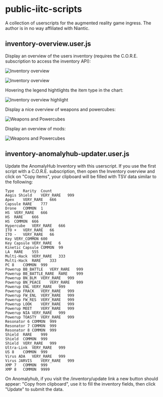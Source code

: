 # public-iitc-scripts

A collection of userscripts for the augmented reality game ingress.
The author is in no way affiliated with Niantic.

## inventory-overview.user.js

Display an overview of the users inventory (requires the C.O.R.E. subscription to access the inventory API):

![Inventory overview](https://github.com/Guschtel/public-iitc-scripts/blob/main/images/inventory-overview/overview_0.png?raw=true)

![Inventory overview](https://github.com/Guschtel/public-iitc-scripts/blob/main/images/inventory-overview/overview_2.png?raw=true)

Hovering the legend hightlights the item type in the chart:

![Inventory overview highlight](https://github.com/Guschtel/public-iitc-scripts/blob/main/images/inventory-overview/overview_1.png?raw=true)

Display a nice overview of weapons and powercubes:

![Weapons and Powercubes](https://github.com/Guschtel/public-iitc-scripts/blob/main/images/inventory-overview/weapons_0.png?raw=true)

Display an overview of mods:

![Weapons and Powercubes](https://github.com/Guschtel/public-iitc-scripts/blob/main/images/inventory-overview/mods_0.png?raw=true)

## inventory-anomalyhub-updater.user.js
Update the AnomalyHub Inventory with this userscript.
If you use the first script with a C.O.R.E. subscription, then open the Inventory overview and click on "Copy items", your clipboard will be filled with TSV data similar to the following:
```
Type	Rarity	Count
Aegis Shield	VERY_RARE	999
Apex	VERY_RARE	666
Capsule	RARE	777
Drone	COMMON	1
HS	VERY_RARE	666
HS	RARE	666
HS	COMMON	666
Hypercube	VERY_RARE	666
ITO +	VERY_RARE	66
ITO -	VERY_RARE	66
Key	VERY_COMMON	600
Key Capsule	VERY_RARE	6
Kinetic Capsule	COMMON	99
LA	RARE	555
Multi-Hack	VERY_RARE	333
Multi-Hack	RARE	333
PC 8	COMMON	999
Powerup BB_BATTLE	VERY_RARE	999
Powerup BB_BATTLE_RARE	RARE	999
Powerup BN_BLM	VERY_RARE	999
Powerup BN_PEACE	VERY_RARE	999
Powerup ENL	VERY_RARE	999
Powerup FRACK	VERY_RARE	999
Powerup FW_ENL	VERY_RARE	999
Powerup FW_RES	VERY_RARE	999
Powerup LOOK	VERY_RARE	999
Powerup MEET	VERY_RARE	999
Powerup NIA	VERY_RARE	999
Powerup TOASTY	VERY_RARE	999
Resonator 6	COMMON	999
Resonator 7	COMMON	999
Resonator 8	COMMON	999
Shield	RARE	999
Shield	COMMON	999
Shield	VERY_RARE	999
Ultra-Link	VERY_RARE	999
US 8	COMMON	999
Virus ADA	VERY_RARE	999
Virus JARVIS	VERY_RARE	999
XMP 7	COMMON	999
XMP 8	COMMON	9999
```

On Anomalyhub, if you visit the /inventory/update link a new button should appear: "Copy from clipboard", use it to fill the inventory fields, then click "Update" to submit the data.
